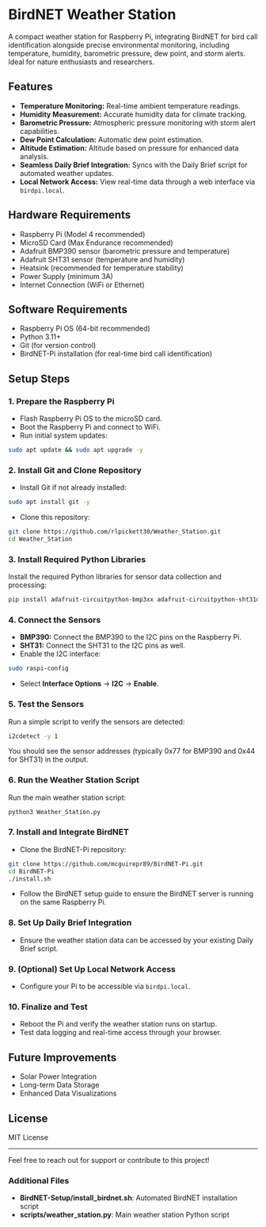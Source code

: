 # BirdNET Weather Station

A compact weather station for Raspberry Pi, integrating BirdNET for bird call identification alongside precise environmental monitoring, including temperature, humidity, barometric pressure, dew point, and storm alerts. Ideal for nature enthusiasts and researchers.

## Features

* **Temperature Monitoring:** Real-time ambient temperature readings.
* **Humidity Measurement:** Accurate humidity data for climate tracking.
* **Barometric Pressure:** Atmospheric pressure monitoring with storm alert capabilities.
* **Dew Point Calculation:** Automatic dew point estimation.
* **Altitude Estimation:** Altitude based on pressure for enhanced data analysis.
* **Seamless Daily Brief Integration:** Syncs with the Daily Brief script for automated weather updates.
* **Local Network Access:** View real-time data through a web interface via `birdpi.local`.

## Hardware Requirements

* Raspberry Pi (Model 4 recommended)
* MicroSD Card (Max Endurance recommended)
* Adafruit BMP390 sensor (barometric pressure and temperature)
* Adafruit SHT31 sensor (temperature and humidity)
* Heatsink (recommended for temperature stability)
* Power Supply (minimum 3A)
* Internet Connection (WiFi or Ethernet)

## Software Requirements

* Raspberry Pi OS (64-bit recommended)
* Python 3.11+
* Git (for version control)
* BirdNET-Pi installation (for real-time bird call identification)

## Setup Steps

### 1. Prepare the Raspberry Pi

* Flash Raspberry Pi OS to the microSD card.
* Boot the Raspberry Pi and connect to WiFi.
* Run initial system updates:

```bash
sudo apt update && sudo apt upgrade -y
```

### 2. Install Git and Clone Repository

* Install Git if not already installed:

```bash
sudo apt install git -y
```

* Clone this repository:

```bash
git clone https://github.com/rlpickett30/Weather_Station.git
cd Weather_Station
```

### 3. Install Required Python Libraries

Install the required Python libraries for sensor data collection and processing:

```bash
pip install adafruit-circuitpython-bmp3xx adafruit-circuitpython-sht31d requests
```

### 4. Connect the Sensors

* **BMP390:** Connect the BMP390 to the I2C pins on the Raspberry Pi.
* **SHT31:** Connect the SHT31 to the I2C pins as well.
* Enable the I2C interface:

```bash
sudo raspi-config
```

* Select **Interface Options** → **I2C** → **Enable**.

### 5. Test the Sensors

Run a simple script to verify the sensors are detected:

```bash
i2cdetect -y 1
```

You should see the sensor addresses (typically 0x77 for BMP390 and 0x44 for SHT31) in the output.

### 6. Run the Weather Station Script

Run the main weather station script:

```bash
python3 Weather_Station.py
```

### 7. Install and Integrate BirdNET

* Clone the BirdNET-Pi repository:

```bash
git clone https://github.com/mcguirepr89/BirdNET-Pi.git
cd BirdNET-Pi
./install.sh
```

* Follow the BirdNET setup guide to ensure the BirdNET server is running on the same Raspberry Pi.

### 8. Set Up Daily Brief Integration

* Ensure the weather station data can be accessed by your existing Daily Brief script.

### 9. (Optional) Set Up Local Network Access

* Configure your Pi to be accessible via `birdpi.local`.

### 10. Finalize and Test

* Reboot the Pi and verify the weather station runs on startup.
* Test data logging and real-time access through your browser.

## Future Improvements

* Solar Power Integration
* Long-term Data Storage
* Enhanced Data Visualizations

## License

MIT License

---

Feel free to reach out for support or contribute to this project!

### Additional Files

* **BirdNET-Setup/install\_birdnet.sh**: Automated BirdNET installation script
* **scripts/weather\_station.py**: Main weather station Python script
